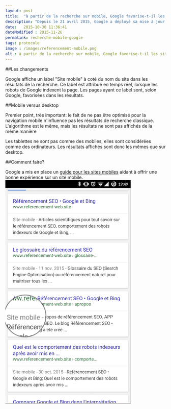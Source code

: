 ```yaml
---
layout: post
title:  "à partir de la recherche sur mobile, Google favorise-t-il les sites mobiles"
description: "Depuis le 21 avril 2015, Google a déployé sa mise à jour - mobile-friendly - . Quels sont donc les effets de cette mise à jour sur votre référencement?"
date:   2015-10-30 11:36:41
dateModified : 2015-11-26
permalink: recherche-mobile-google
tags: protocole
image : /images/referencement-mobile.png
alt : à partir de la recherche sur mobile, Google favorise-t-il les sites mobiles
---
```


##Les changements

Google affiche un label "Site mobile" à coté du nom du site dans les résultats de la recherche. Ce label est attribué en temps réel, lorsque les robots de Google indexent la page. Les pages ayant ce label sont, selon Google, favorisées dans les résultats.

##Mobile versus desktop

Premier point, très important: le fait de ne pas être optimisé pour la navigation mobile n'influence pas les résultats de recherche classique. L'algorithme est le même, mais les résultats ne sont pas affichés de la même manière

Les tablettes ne sont pas comme des mobiles, elles sont considérées comme des ordinateurs. Les résultats affichés sont donc les mêmes que sur desktop.


##Comment faire?

Google a mis en place un [guide pour les sites mobiles](https://developers.google.com/webmasters/mobile-sites/?hl=fr-FR&utm_source=MFT&utm_medium=incoming-link&utm_campaign=MFT) aidant à offrir une bonne expérience sur un site mobile. 
![Test de compatibilité Google](/images/referencement-mobile.png)